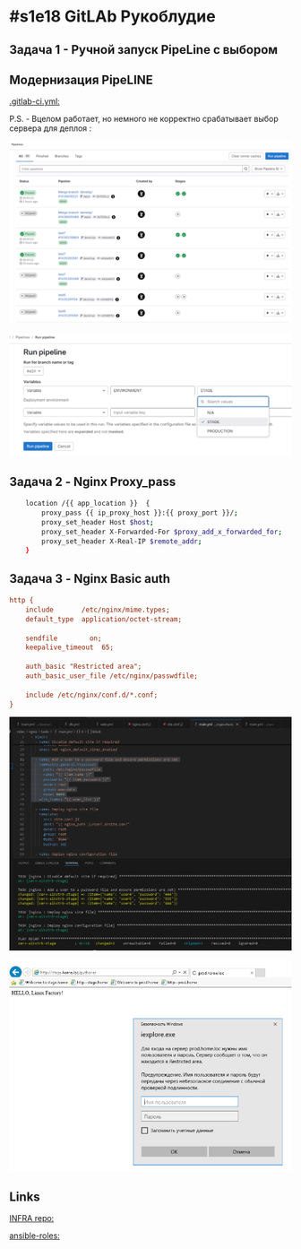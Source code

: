# #s1e18 GitLAb Рукоблудие

## Задача 1 - Ручной запуск PipeLine с выбором

## Модернизация PipeLINE

[.gitlab-ci.yml:](./gitlab/.gitlab-ci.yml)

P.S. - Вцелом работает, но немного не корректно срабатывает выбор сервера для деплоя :

![pipeline-manual](./img/s1e18-gitlab-pipeline-manual.PNG "pipeline-manual")

![pipeline-chose](./img/s1e18-gitlab-pipeline-chose.PNG "pipeline-chose")

## Задача 2 - Nginx Proxy_pass

```bash
    location /{{ app_location }}  {
        proxy_pass {{ ip_proxy_host }}:{{ proxy_port }}/;
        proxy_set_header Host $host;
        proxy_set_header X-Forwarded-For $proxy_add_x_forwarded_for;
        proxy_set_header X-Real-IP $remote_addr;
    }
```

## Задача 3 - Nginx Basic auth

```ini
http {
    include       /etc/nginx/mime.types;
    default_type  application/octet-stream;

    sendfile        on;
    keepalive_timeout  65;

    auth_basic "Restricted area";
    auth_basic_user_file /etc/nginx/passwdfile;

    include /etc/nginx/conf.d/*.conf;
}
```

![htpasswd](./img/s1e18-ansible-htpasswd.PNG "htpasswd")

![nginx-auth](./img/s1e18-nginx-auth.PNG "nginx-auth")

## Links

[INFRA repo:](https://github.com/AleksTurbo/infra)

[ansible-roles:](https://github.com/AleksTurbo/ansible-roles)
